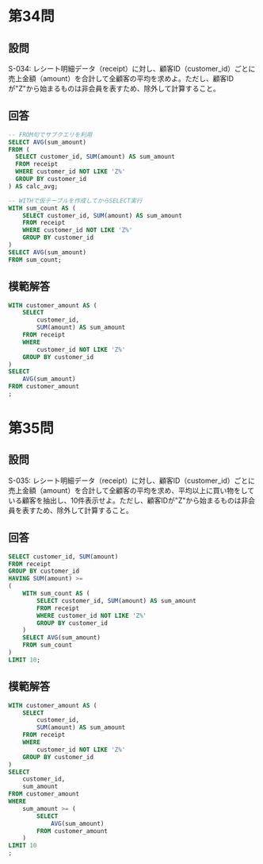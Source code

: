 # 第34問
## 設問
S-034: レシート明細データ（receipt）に対し、顧客ID（customer_id）ごとに売上金額（amount）を合計して全顧客の平均を求めよ。ただし、顧客IDが"Z"から始まるものは非会員を表すため、除外して計算すること。
  
## 回答
```sql
-- FROM句でサブクエリを利用
SELECT AVG(sum_amount)
FROM (
  SELECT customer_id, SUM(amount) AS sum_amount
  FROM receipt
  WHERE customer_id NOT LIKE 'Z%'
  GROUP BY customer_id
) AS calc_avg;
```

```sql
-- WITHで仮テーブルを作成してからSELECT実行
WITH sum_count AS (
    SELECT customer_id, SUM(amount) AS sum_amount
    FROM receipt
    WHERE customer_id NOT LIKE 'Z%'
    GROUP BY customer_id
)
SELECT AVG(sum_amount)
FROM sum_count;
```
  
## 模範解答
```sql
WITH customer_amount AS (
    SELECT
        customer_id,
        SUM(amount) AS sum_amount
    FROM receipt
    WHERE
        customer_id NOT LIKE 'Z%'
    GROUP BY customer_id
)
SELECT
    AVG(sum_amount)
FROM customer_amount
;
```
  

# 第35問
## 設問
S-035: レシート明細データ（receipt）に対し、顧客ID（customer_id）ごとに売上金額（amount）を合計して全顧客の平均を求め、平均以上に買い物をしている顧客を抽出し、10件表示せよ。ただし、顧客IDが"Z"から始まるものは非会員を表すため、除外して計算すること。
  
## 回答
```sql
SELECT customer_id, SUM(amount)
FROM receipt
GROUP BY customer_id
HAVING SUM(amount) >= 
(
    WITH sum_count AS (
        SELECT customer_id, SUM(amount) AS sum_amount
        FROM receipt
        WHERE customer_id NOT LIKE 'Z%'
        GROUP BY customer_id
    )
    SELECT AVG(sum_amount)
    FROM sum_count
)
LIMIT 10;
```
  
## 模範解答
```sql
WITH customer_amount AS (
    SELECT
        customer_id,
        SUM(amount) AS sum_amount
    FROM receipt
    WHERE
        customer_id NOT LIKE 'Z%'
    GROUP BY customer_id
)
SELECT
    customer_id,
    sum_amount
FROM customer_amount
WHERE
    sum_amount >= (
        SELECT
            AVG(sum_amount)
        FROM customer_amount
    )
LIMIT 10
;
```

